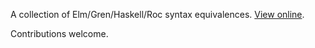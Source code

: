 A collection of Elm/Gren/Haskell/Roc syntax equivalences. [View online](https://fptransforms.netlify.app/transformations.html).

Contributions welcome.
